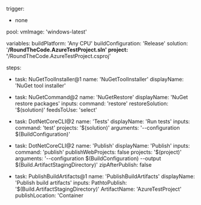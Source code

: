 trigger:
- none
 
pool:
  vmImage: 'windows-latest'
 
variables:
  buildPlatform: 'Any CPU'
  buildConfiguration: 'Release'
  solution: '**/RoundTheCode.AzureTestProject.sln'
  project: '**/RoundTheCode.AzureTestProject.csproj'
 
steps:
- task: NuGetToolInstaller@1
  name: 'NuGetToolInstaller'
  displayName: 'NuGet tool installer'
 
- task: NuGetCommand@2
  name: 'NuGetRestore'
  displayName: 'NuGet restore packages'
  inputs:
    command: 'restore'
    restoreSolution: '$(solution)'
    feedsToUse: 'select'
 
- task: DotNetCoreCLI@2
  name: 'Tests'
  displayName: 'Run tests'
  inputs:
    command: 'test'
    projects: '$(solution)'
    arguments: '--configuration $(BuildConfiguration)'
 
- task: DotNetCoreCLI@2
  name: 'Publish'
  displayName: 'Publish'
  inputs:
    command: 'publish'
    publishWebProjects: false
    projects: '$(project)'
    arguments: '--configuration $(BuildConfiguration) --output $(Build.ArtifactStagingDirectory)'
    zipAfterPublish: false
 
- task: PublishBuildArtifacts@1
  name: 'PublishBuildArtifacts'
  displayName: 'Publish build artifacts'
  inputs:
    PathtoPublish: '$(Build.ArtifactStagingDirectory)'
    ArtifactName: 'AzureTestProject'
    publishLocation: 'Container
